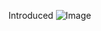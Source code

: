 Introduced
![Image](https://github.com/user-attachments/assets/74371ecd-aa5a-44b6-802d-307a2586d509)
  
 

